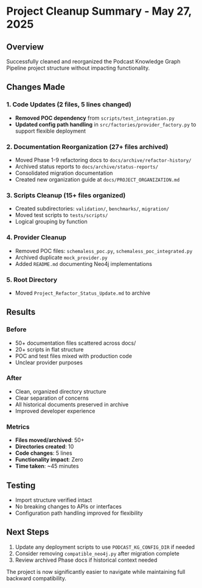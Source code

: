 # Project Cleanup Summary - May 27, 2025

## Overview
Successfully cleaned and reorganized the Podcast Knowledge Graph Pipeline project structure without impacting functionality.

## Changes Made

### 1. Code Updates (2 files, 5 lines changed)
- **Removed POC dependency** from `scripts/test_integration.py`
- **Updated config path handling** in `src/factories/provider_factory.py` to support flexible deployment

### 2. Documentation Reorganization (27+ files archived)
- Moved Phase 1-9 refactoring docs to `docs/archive/refactor-history/`
- Archived status reports to `docs/archive/status-reports/`
- Consolidated migration documentation
- Created new organization guide at `docs/PROJECT_ORGANIZATION.md`

### 3. Scripts Cleanup (15+ files organized)
- Created subdirectories: `validation/`, `benchmarks/`, `migration/`
- Moved test scripts to `tests/scripts/`
- Logical grouping by function

### 4. Provider Cleanup
- Removed POC files: `schemaless_poc.py`, `schemaless_poc_integrated.py`
- Archived duplicate `mock_provider.py`
- Added `README.md` documenting Neo4j implementations

### 5. Root Directory
- Moved `Project_Refactor_Status_Update.md` to archive

## Results

### Before
- 50+ documentation files scattered across docs/
- 20+ scripts in flat structure
- POC and test files mixed with production code
- Unclear provider purposes

### After
- Clean, organized directory structure
- Clear separation of concerns
- All historical documents preserved in archive
- Improved developer experience

### Metrics
- **Files moved/archived**: 50+
- **Directories created**: 10
- **Code changes**: 5 lines
- **Functionality impact**: Zero
- **Time taken**: ~45 minutes

## Testing
- Import structure verified intact
- No breaking changes to APIs or interfaces
- Configuration path handling improved for flexibility

## Next Steps
1. Update any deployment scripts to use `PODCAST_KG_CONFIG_DIR` if needed
2. Consider removing `compatible_neo4j.py` after migration complete
3. Review archived Phase docs if historical context needed

The project is now significantly easier to navigate while maintaining full backward compatibility.